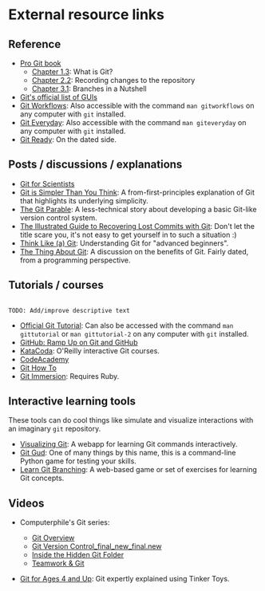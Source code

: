 # External resource links

## Reference

* [Pro Git book](https://git-scm.com/book/en/v2/)
  * [Chapter 1.3](https://git-scm.com/book/en/v2/Getting-Started-What-is-Git%3F):
    What is Git?
  * [Chapter 2.2](https://git-scm.com/book/en/v2/Git-Basics-Recording-Changes-to-the-Repository):
    Recording changes to the repository
  * [Chapter 3.1](https://git-scm.com/book/en/v2/Git-Branching-Branches-in-a-Nutshell#ch03-git-branching):
    Branches in a Nutshell
* [Git's official list of GUIs](https://git-scm.com/downloads/guis)
* [Git Workflows](https://git-scm.com/docs/gitworkflows): Also accessible with the
  command `man gitworkflows` on any computer with `git` installed.
* [Git Everyday](https://git-scm.com/docs/giteveryday): Also accessible with the command
  `man giteveryday` on any computer with `git` installed.
* [Git Ready](https://gitready.com/): On the dated side.


## Posts / discussions / explanations

* [Git for Scientists](https://neurathsboat.blog/post/git-intro/)
* [Git is Simpler Than You Think](https://nfarina.com/post/9868516270/git-is-simpler): A
  from-first-principles explanation of Git that highlights its underlying simplicity.
* [The Git Parable](https://tom.preston-werner.com/2009/05/19/the-git-parable.html): A
  less-technical story about developing a basic Git-like version control system.
* [The Illustrated Guide to Recovering Lost Commits with Git](http://www.programblings.com/2008/06/07/the-illustrated-guide-to-recovering-lost-commits-with-git/):
  Don't let the title scare you, it's not easy to get yourself in to such a situation :)
* [Think Like (a) Git](http://think-like-a-git.net): Understanding Git for "advanced
  beginners".
* [The Thing About Git](https://tomayko.com/blog/2008/the-thing-about-git): A discussion
  on the benefits of Git. Fairly dated, from a programming perspective.


## Tutorials / courses

```{note}

TODO: Add/improve descriptive text
```

* [Official Git Tutorial](https://git-scm.com/docs/gittutorial): Can also be accessed
  with the command `man gittutorial` or `man gittutorial-2` on any computer with `git`
  installed.
* [GitHub: Ramp Up on Git and GitHub](https://lab.github.com/githubtraining/ramp-up-on-git-and-github)
* [KataCoda](https://www.katacoda.com/courses/git): O'Reilly interactive Git courses.
* [CodeAcademy](https://www.codecademy.com/courses/learn-git/lessons/git-workflow/exercises/hello-git)
* [Git How To](https://githowto.com/)
* [Git Immersion](https://gitimmersion.com/): Requires Ruby. 


## Interactive learning tools

These tools can do cool things like simulate and visualize interactions with an
imaginary `git` repository.

* [Visualizing Git](https://git-school.github.io/visualizing-git/): A webapp
  for learning Git commands interactively.
* [Git Gud](https://github.com/benthayer/git-gud): One of many things by this
  name, this is a command-line Python game for testing your skills.
* [Learn Git Branching](https://learngitbranching.js.org/): A web-based game or set of
  exercises for learning Git concepts.


## Videos

* Computerphile's Git series:
    * [Git Overview](https://www.youtube.com/watch?v=92sycL8ij-U)
    * [Git Version Control_final_new_final.new](https://www.youtube.com/watch?v=lJu5xwbGgRk)
    * [Inside the Hidden Git Folder](https://www.youtube.com/watch?v=bSA91XTzeuA)
    * [Teamwork & Git](https://www.youtube.com/watch?v=RzYJvSnzlMk)

* [Git for Ages 4 and Up](https://www.youtube.com/watch?v=1ffBJ4sVUb4): Git expertly
  explained using Tinker Toys.
